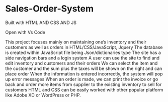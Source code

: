 # Sales-Order-System

Built with HTML AND CSS AND JS

Open with Vs Code

This project focuses mainly on maintaining one’s inventory and their customers as well as orders in HTML/CSS/JavaScript, Jquery
The database is created within JavaScript file being Json/dictionaries type
The site has a side navigation bars and a login system
A user can use the site to find and edit inventory and customers and their orders
We can select the item and the customer and the sum plus the taxes will be shown on the right and can place order
When the information is entered incorrectly, the system will pop up error messages
When an order is made, we can print the invoice or go back and order more items from supplier to the existing inventory to sell for customers
HTML and CSS can be easily worked with other popular platform like Adobe XD or WordPress or PHP.
